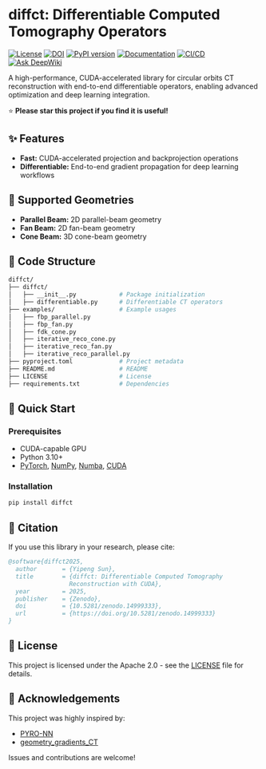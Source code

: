 # diffct: Differentiable Computed Tomography Operators

[![License](https://img.shields.io/badge/License-Apache_2.0-blue.svg?style=flat-square)](https://opensource.org/licenses/Apache-2.0)
[![DOI](https://img.shields.io/badge/DOI-10.5281%2Fzenodo.14999333-blue.svg?style=flat-square)](https://doi.org/10.5281/zenodo.14999333)
[![PyPI version](https://img.shields.io/pypi/v/diffct.svg?style=flat-square&logo=pypi&logoColor=white)](https://pypi.org/project/diffct/)
[![Documentation](https://img.shields.io/badge/docs-latest-brightgreen.svg?style=flat-square)](https://sypsyp97.github.io/diffct/)
[![CI/CD](https://img.shields.io/github/actions/workflow/status/sypsyp97/diffct/docs.yml?branch=main&label=CI&style=flat-square)](https://github.com/sypsyp97/diffct/actions)
[![Ask DeepWiki](https://deepwiki.com/badge.svg)](https://deepwiki.com/sypsyp97/diffct)

A high-performance, CUDA-accelerated library for circular orbits CT reconstruction with end-to-end differentiable operators, enabling advanced optimization and deep learning integration.

⭐ **Please star this project if you find it is useful!**

## ✨ Features

- **Fast:** CUDA-accelerated projection and backprojection operations
- **Differentiable:** End-to-end gradient propagation for deep learning workflows

## 📐 Supported Geometries

- **Parallel Beam:** 2D parallel-beam geometry
- **Fan Beam:** 2D fan-beam geometry
- **Cone Beam:** 3D cone-beam geometry

## 🧩 Code Structure

```bash
diffct/
├── diffct/
│   ├── __init__.py            # Package initialization
│   ├── differentiable.py      # Differentiable CT operators
├── examples/                  # Example usages
│   ├── fbp_parallel.py
│   ├── fbp_fan.py
│   ├── fdk_cone.py
│   ├── iterative_reco_cone.py
│   ├── iterative_reco_fan.py
│   ├── iterative_reco_parallel.py
├── pyproject.toml             # Project metadata
├── README.md                  # README
├── LICENSE                    # License
├── requirements.txt           # Dependencies
```

## 🚀 Quick Start

### Prerequisites

- CUDA-capable GPU
- Python 3.10+
- [PyTorch](https://pytorch.org/get-started/locally/), [NumPy](https://numpy.org/), [Numba](https://numba.readthedocs.io/en/stable/user/installing.html), [CUDA](https://developer.nvidia.com/cuda-toolkit)

### Installation

```bash
pip install diffct
```

## 📝 Citation

If you use this library in your research, please cite:

```bibtex
@software{diffct2025,
  author       = {Yipeng Sun},
  title        = {diffct: Differentiable Computed Tomography 
                 Reconstruction with CUDA},
  year         = 2025,
  publisher    = {Zenodo},
  doi          = {10.5281/zenodo.14999333},
  url          = {https://doi.org/10.5281/zenodo.14999333}
}
```

## 📄 License

This project is licensed under the Apache 2.0 - see the [LICENSE](LICENSE) file for details.

## 🙏 Acknowledgements

This project was highly inspired by:

- [PYRO-NN](https://github.com/csyben/PYRO-NN)
- [geometry_gradients_CT](https://github.com/mareikethies/geometry_gradients_CT)

Issues and contributions are welcome!
